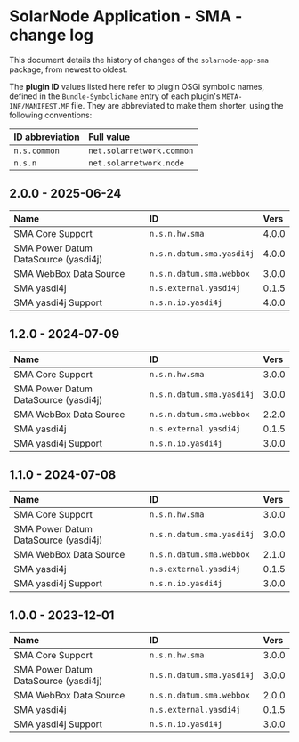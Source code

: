 # SolarNode Application - SMA - change log

This document details the history of changes of the `solarnode-app-sma` package, from
newest to oldest.

The **plugin ID** values listed here refer to plugin OSGi symbolic names, defined in the
`Bundle-SymbolicName` entry of each plugin's `META-INF/MANIFEST.MF` file. They are abbreviated to
make them shorter, using the following conventions:

| ID abbreviation | Full value                |
|:----------------|:--------------------------|
| `n.s.common`    | `net.solarnetwork.common` |
| `n.s.n`         | `net.solarnetwork.node`   |

## 2.0.0 - 2025-06-24

| Name                                 | ID                        | Vers  |
|:-------------------------------------|:--------------------------|:------|
| SMA Core Support                     | `n.s.n.hw.sma`            | 4.0.0 |
| SMA Power Datum DataSource (yasdi4j) | `n.s.n.datum.sma.yasdi4j` | 4.0.0 |
| SMA WebBox Data Source               | `n.s.n.datum.sma.webbox`  | 3.0.0 |
| SMA yasdi4j                          | `n.s.external.yasdi4j`    | 0.1.5 |
| SMA yasdi4j Support                  | `n.s.n.io.yasdi4j`        | 4.0.0 |


## 1.2.0 - 2024-07-09

| Name                                 | ID                        | Vers  |
|:-------------------------------------|:--------------------------|:------|
| SMA Core Support                     | `n.s.n.hw.sma`            | 3.0.0 |
| SMA Power Datum DataSource (yasdi4j) | `n.s.n.datum.sma.yasdi4j` | 3.0.0 |
| SMA WebBox Data Source               | `n.s.n.datum.sma.webbox`  | 2.2.0 |
| SMA yasdi4j                          | `n.s.external.yasdi4j`    | 0.1.5 |
| SMA yasdi4j Support                  | `n.s.n.io.yasdi4j`        | 3.0.0 |


## 1.1.0 - 2024-07-08

| Name                                 | ID                        | Vers  |
|:-------------------------------------|:--------------------------|:------|
| SMA Core Support                     | `n.s.n.hw.sma`            | 3.0.0 |
| SMA Power Datum DataSource (yasdi4j) | `n.s.n.datum.sma.yasdi4j` | 3.0.0 |
| SMA WebBox Data Source               | `n.s.n.datum.sma.webbox`  | 2.1.0 |
| SMA yasdi4j                          | `n.s.external.yasdi4j`    | 0.1.5 |
| SMA yasdi4j Support                  | `n.s.n.io.yasdi4j`        | 3.0.0 |


## 1.0.0 - 2023-12-01

| Name                                 | ID                        | Vers  |
|:-------------------------------------|:--------------------------|:------|
| SMA Core Support                     | `n.s.n.hw.sma`            | 3.0.0 |
| SMA Power Datum DataSource (yasdi4j) | `n.s.n.datum.sma.yasdi4j` | 3.0.0 |
| SMA WebBox Data Source               | `n.s.n.datum.sma.webbox`  | 2.0.0 |
| SMA yasdi4j                          | `n.s.external.yasdi4j`    | 0.1.5 |
| SMA yasdi4j Support                  | `n.s.n.io.yasdi4j`        | 3.0.0 |
